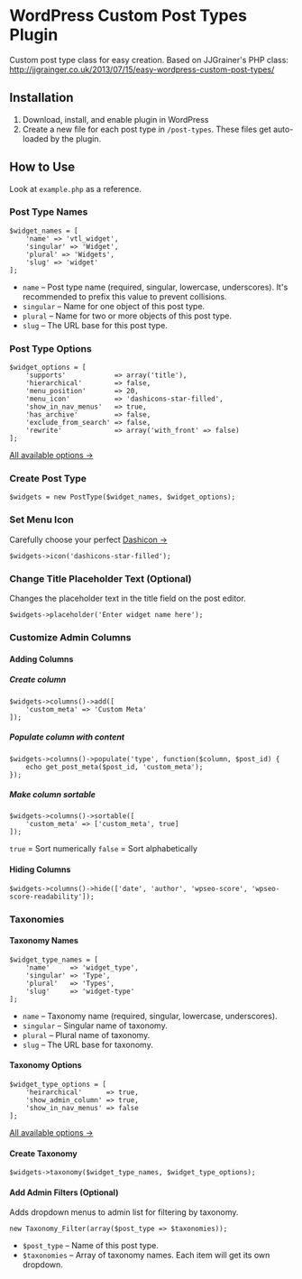 # WordPress Custom Post Types Plugin

Custom post type class for easy creation. Based on JJGrainer's PHP class: http://jjgrainger.co.uk/2013/07/15/easy-wordpress-custom-post-types/

## Installation

1. Download, install, and enable plugin in WordPress
2. Create a new file for each post type in `/post-types`. These files get auto-loaded by the plugin.

## How to Use

Look at `example.php` as a reference.

### Post Type Names

    $widget_names = [
        'name' => 'vtl_widget',
        'singular' => 'Widget',
        'plural' => 'Widgets',
        'slug' => 'widget'
    ];

* `name` – Post type name (required, singular, lowercase, underscores). It's recommended to prefix this value to prevent collisions.
* `singular` – Name for one object of this post type.
* `plural` – Name for two or more objects of this post type.
* `slug` – The URL base for this post type.

### Post Type Options

    $widget_options = [
        'supports'            => array('title'),
        'hierarchical'        => false,
        'menu_position'       => 20,
        'menu_icon'           => 'dashicons-star-filled',
        'show_in_nav_menus'   => true,
        'has_archive'         => false,
        'exclude_from_search' => false,
        'rewrite'             => array('with_front' => false)
    ];

[All available options →](https://codex.wordpress.org/Function_Reference/register_post_type)

### Create Post Type

    $widgets = new PostType($widget_names, $widget_options);

### Set Menu Icon
Carefully choose your perfect [Dashicon →](https://developer.wordpress.org/resource/dashicons)

    $widgets->icon('dashicons-star-filled');

### Change Title Placeholder Text (Optional)
Changes the placeholder text in the title field on the post editor.

    $widgets->placeholder('Enter widget name here');

### Customize Admin Columns
#### Adding Columns
##### Create column

    $widgets->columns()->add([
        'custom_meta' => 'Custom Meta'
    ]);

##### Populate column with content

    $widgets->columns()->populate('type', function($column, $post_id) {
        echo get_post_meta($post_id, 'custom_meta');
    });

##### Make column sortable

    $widgets->columns()->sortable([
        'custom_meta' => ['custom_meta', true]
    ]);

`true` = Sort numerically
`false` = Sort alphabetically

#### Hiding Columns

    $widgets->columns()->hide(['date', 'author', 'wpseo-score', 'wpseo-score-readability']);

### Taxonomies
#### Taxonomy Names

    $widget_type_names = [
        'name'     => 'widget_type',
        'singular' => 'Type',
        'plural'   => 'Types',
        'slug'     => 'widget-type'
    ];

* `name` – Taxonomy name (required, singular, lowercase, underscores).
* `singular` – Singular name of taxonomy.
* `plural` – Plural name of taxonomy.
* `slug` – The URL base for taxonomy.

#### Taxonomy Options

    $widget_type_options = [
        'heirarchical'      => true,
        'show_admin_column' => true,
        'show_in_nav_menus' => false
    ];

[All available options →](https://codex.wordpress.org/Function_Reference/register_taxonomy)

#### Create Taxonomy

    $widgets->taxonomy($widget_type_names, $widget_type_options);

#### Add Admin Filters (Optional)
Adds dropdown menus to admin list for filtering by taxonomy.

    new Taxonomy_Filter(array($post_type => $taxonomies));

* `$post_type` – Name of this post type.
* `$taxonomies` – Array of taxonomy names. Each item will get its own dropdown.
